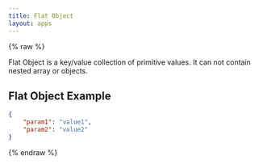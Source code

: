```yaml
---
title: Flat Object
layout: apps
---
```


{% raw %}

Flat Object is a key/value collection of primitive values. It can not contain nested array or objects.

## Flat Object Example

```json
{
    "param1": "value1",
    "param2": "value2"
}
```

{% endraw %}